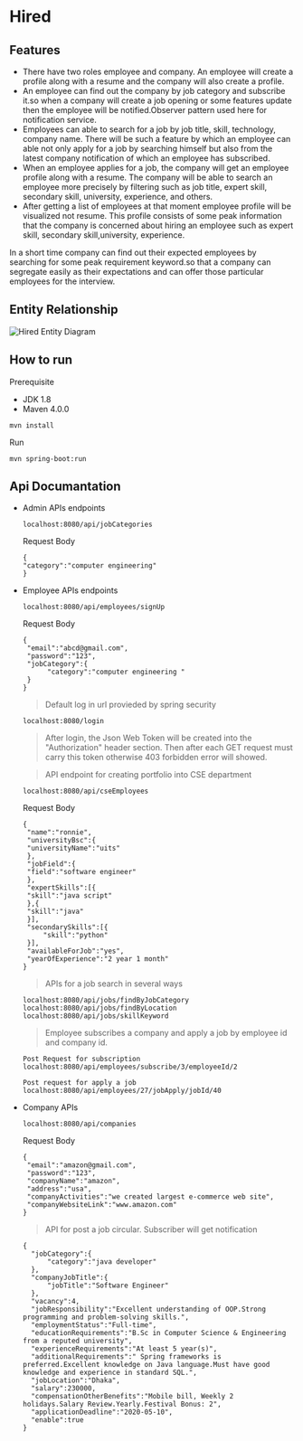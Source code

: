 # Hired
## Features
- There have two roles employee and company. An employee will create a profile along with a resume and the company will also create a profile.<br/>
- An employee can find out the company by job category and subscribe it.so when a company will create a job opening or some features update 
then the employee will be notified.Observer pattern used  here for notification service.<br/>
- Employees can able to search for a job by job title, skill, technology, company name. There will be such a feature by which an employee can able not only apply for a job by searching himself but also from the latest company notification of which an employee has subscribed.<br/> 
- When an employee applies for a job, the company will get an employee profile along with a resume. The company will be able to search an employee more precisely by filtering such as job title, expert skill, secondary skill, university, experience, and others.<br/>
- After getting a list of employees at that moment employee profile will be visualized not resume. This profile consists of some peak information that the company is concerned about hiring an employee such as expert skill, secondary skill,university, experience.

In a short time company can find out their expected employees by searching for some peak requirement keyword.so that a company can segregate easily as their expectations and can offer those particular employees for the interview.

## Entity Relationship
![Hired Entity Diagram](https://user-images.githubusercontent.com/39630470/136983004-e5939dbe-edb7-440b-a19e-d0a166e58988.PNG)

## How to run
Prerequisite
* JDK 1.8
* Maven 4.0.0
```
mvn install
```
Run
```
mvn spring-boot:run
```
## Api Documantation
- Admin APIs endpoints
  ```
  localhost:8080/api/jobCategories
  ```
  Request Body
  ```
  {
  "category":"computer engineering"	
  }
  ```
- Employee APIs endpoints
   ```
   localhost:8080/api/employees/signUp 
   ```
   Request Body
   ```
   {
    "email":"abcd@gmail.com",
    "password":"123",
    "jobCategory":{
         "category":"computer engineering "
    }
   }
   ```
   >Default log in url provieded by spring security
   ```
   localhost:8080/login
   ```
   
   > After login, the Json Web Token will be created into the "Authorization" header section.
   > Then after each GET request must carry this token otherwise  403 forbidden error will showed.
   
   > API endpoint for creating portfolio into CSE department
   ```
   localhost:8080/api/cseEmployees
   ```
   Request Body
   ```
   {
    "name":"ronnie",
    "universityBsc":{
  	"universityName":"uits"
    },
    "jobField":{
  	"field":"software engineer"
    },
    "expertSkills":[{
  	"skill":"java script"
    },{
  	"skill":"java"
    }],
    "secondarySkills":[{
  		"skill":"python"
    }],
  	"availableForJob":"yes",
  	"yearOfExperience":"2 year 1 month"
  }
    ```
    > APIs for a job search in several ways
    ```
    localhost:8080/api/jobs/findByJobCategory
    localhost:8080/api/jobs/findByLocation
    localhost:8080/api/jobs/skillKeyword
    ```
    > Employee subscribes a company and apply a job by employee id and company id.
    ```
    Post Request for subscription
    localhost:8080/api/employees/subscribe/3/employeeId/2
    ```
    ```
    Post request for apply a job
    localhost:8080/api/employees/27/jobApply/jobId/40
    ```
- Company APIs
   ```
   localhost:8080/api/companies
   ```
   Request Body
   ```
   {
	"email":"amazon@gmail.com",
	"password":"123",
	"companyName":"amazon",
	"address":"usa",
	"companyActivities":"we created largest e-commerce web site",
	"companyWebsiteLink":"www.amazon.com"
  }
  ```
  > API for post a job circular.
   > Subscriber will get notification 
  ```
  {
	"jobCategory":{
		"category":"java developer"
	},
	"companyJobTitle":{
		"jobTitle":"Software Engineer"
	},
	"vacancy":4,
	"jobResponsibility":"Excellent understanding of OOP.Strong programming and problem-solving skills.",
	"employmentStatus":"Full-time",
	"educationRequirements":"B.Sc in Computer Science & Engineering from a reputed university",
	"experienceRequirements":"At least 5 year(s)",
	"additionalRequirements":" Spring frameworks is preferred.Excellent knowledge on Java language.Must have good knowledge and experience in standard SQL.",
	"jobLocation":"Dhaka",
	"salary":230000,
	"compensationOtherBenefits":"Mobile bill, Weekly 2 holidays.Salary Review.Yearly.Festival Bonus: 2",
	"applicationDeadline":"2020-05-10",
	"enable":true
  }
  ```
    
